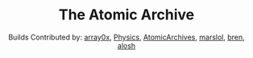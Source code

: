 <p align="center"><center><h1 align="center">The Atomic Archive</h1></p>
<p align="center">Builds Contributed by: <a href="https://github.com/array0x">array0x</a>, <a href="https://github.com/Physics2022">Physics</a>, <a href="https://github.com/AtomicArchives">AtomicArchives</a>, <a href="https://github.com/idkMarsLmao">marslol</a>, <a href="https://github.com/bren2409">bren</a>, <a href="https://github.com/aloshTM">alosh</a></p>
